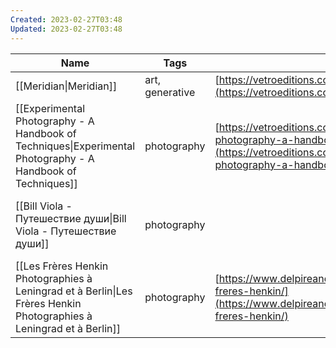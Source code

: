 ```yaml
---
Created: 2023-02-27T03:48
Updated: 2023-02-27T03:48
---
```

|Name|Tags|URL|Комментарий|
|---|---|---|---|
|[[Meridian\|Meridian]]|art, generative|[https://vetroeditions.com/products/meridian](https://vetroeditions.com/products/meridian)||
|[[Experimental Photography - A Handbook of Techniques\|Experimental Photography - A Handbook of Techniques]]|photography|[https://vetroeditions.com/products/experimental-photography-a-handbook-of-techniques](https://vetroeditions.com/products/experimental-photography-a-handbook-of-techniques)||
|[[Bill Viola - Путешествие души\|Bill Viola - Путешествие души]]|photography||Климов советовал, когда к нему в гости заходил|
|[[Les Frères Henkin Photographies à Leningrad et à Berlin\|Les Frères Henkin Photographies à Leningrad et à Berlin]]|photography|[https://www.delpireandco.com/en/produit/les-freres-henkin/](https://www.delpireandco.com/en/produit/les-freres-henkin/)|Братья Хенкины, фото. Был выпуск у Редакции|